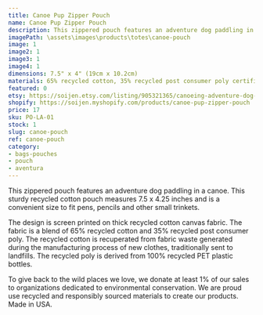 ```yaml
---
title: Canoe Pup Zipper Pouch
name: Canoe Pup Zipper Pouch
description: This zippered pouch features an adventure dog paddling in a canoe. This sturdy recycled cotton pouch measures 7.5 x 4.25 inches and is a convenient size to fit pens, pencils and other small trinkets. Made in USA.
imagePath: \assets\images\products\totes\canoe-pouch
image: 1
image2: 1
image3: 1
image4: 1
dimensions: 7.5" x 4" (19cm x 10.2cm)
materials: 65% recycled cotton, 35% recycled post consumer poly certified
featured: 0
etsy: https://soijen.etsy.com/listing/905321365/canoeing-adventure-dog-zippered-pouch?utm_source=Copy&utm_medium=ListingManager&utm_campaign=Share&utm_term=so.lmsm&share_time=1695259373188
shopify: https://soijen.myshopify.com/products/canoe-pup-zipper-pouch
price: 17
sku: PO-LA-01
stock: 1
slug: canoe-pouch
ref: canoe-pouch
category:
- bags-pouches
- pouch
- aventura
---
```

This zippered pouch features an adventure dog paddling in a canoe. This sturdy recycled cotton pouch measures 7.5 x 4.25 inches and is a convenient size to fit pens, pencils and other small trinkets.

The design is screen printed on thick recycled cotton canvas fabric. The fabric is a blend of 65% recycled cotton and 35% recycled post consumer poly. The recycled cotton is recuperated from fabric waste generated during the manufacturing process of new clothes, traditionally sent to landfills. The recycled poly is derived from 100% recycled PET plastic bottles.

To give back to the wild places we love, we donate at least 1% of our sales to organizations dedicated to environmental conservation. We are proud use recycled and responsibly sourced materials to create our products. Made in USA.